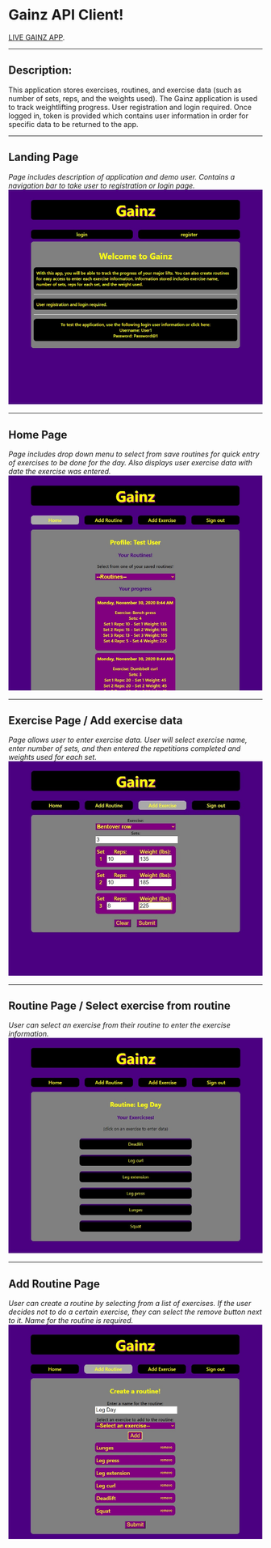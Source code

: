 # Gainz API Client!

[LIVE GAINZ APP](https://gainz.vercel.app).

---
## Description:

This application stores exercises, routines, and exercise data (such as number of sets, reps, and the weights used). The Gainz application is used to track weightlifting progress. User registration and login required. Once logged in, token is provided which contains user information in order for specific data to be returned to the app.

---
## Landing Page
*Page includes description of application and demo user. Contains a navigation bar to take user to registration or login page.*
![LandingPage](./src/images/LandingPage.jpg)

---
## Home Page
*Page includes drop down menu to select from save routines for quick entry of exercises to be done for the day. Also displays user exercise data with date the exercise was entered.*
![HomePage](./src/images/HomePage.jpg)

---
## Exercise Page / Add exercise data
*Page allows user to enter exercise data. User will select exercise name, enter number of sets, and then entered the repetitions completed and weights used for each set.*
![ExercisePage](./src/images/AddExercise.jpg)

---
## Routine Page / Select exercise from routine
*User can select an exercise from their routine to enter the exercise information.*
![RoutinesPage](./src/images/RoutinesPage.jpg)

---
## Add Routine Page
*User can create a routine by selecting from a list of exercises. If the user decides not to do a certain exercise, they can select the remove button next to it. Name for the routine is required.*
![CreateRoutine](./src/images/CreateRoutine.jpg)
